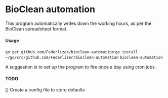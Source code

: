 # BioClean automation
This program automatically writes down the working hours, as per the BioClean spreadsheet format.
#### Usage
`go get github.com/Federlizer/bioclean-automation`
`go install ~/go/src/github.com/Federlizer/bioclean-automation`
`bioclean-automation`

A suggestion is to set up the program to fire once a day using cron jobs.

#### TODO
[] Create a config file to store defaults